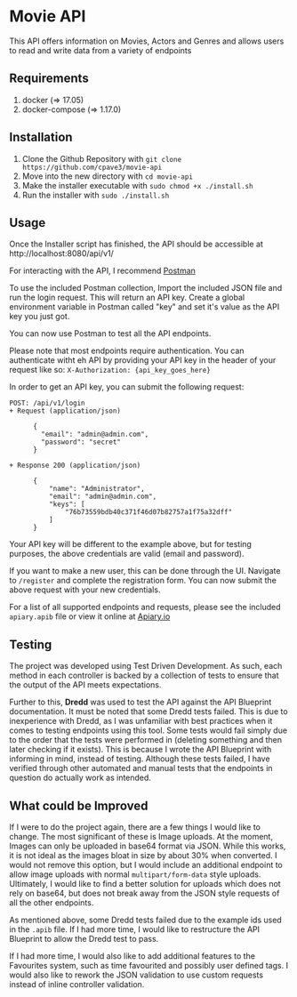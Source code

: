 # Movie API
This API offers information on Movies, Actors and Genres and allows users to read and write data from a variety of endpoints

## Requirements
1. docker (=> 17.05)
2. docker-compose (=> 1.17.0)

## Installation
1. Clone the Github Repository with `git clone https://github.com/cpave3/movie-api`
2. Move into the new directory with `cd movie-api`
3. Make the installer executable with `sudo chmod +x ./install.sh`
4. Run the installer with `sudo ./install.sh`

## Usage
Once the Installer script has finished, the API should be accessible at http://localhost:8080/api/v1/

For interacting with the API, I recommend [Postman](https://www.getpostman.com)

To use the included Postman collection, Import the included JSON file and run the login request. This will return an API key. Create a global environment variable in Postman called "key" and set it's value as the API key you just got.

You can now use Postman to test all the API endpoints.

Please note that most endpoints require authentication. You can authenticate witht eh API by providing your API key in the header of your request like so: `X-Authorization: {api_key_goes_here}`

In order to get an API key, you can submit the following request:

```
POST: /api/v1/login
+ Request (application/json)

      {
        "email": "admin@admin.com",
        "password": "secret"
      }

+ Response 200 (application/json)

      {
          "name": "Administrator",
          "email": "admin@admin.com",
          "keys": [
              "76b73559bdb40c371f46d07b82757a1f75a32dff"
          ]
      }
```

Your API key will be different to the example above, but for testing purposes, the above credentials are valid (email and password).

If you want to make a new user, this can be done through the UI. Navigate to `/register` and complete the registration form. You can now submit the above request with your new credentials.

For a list of all supported endpoints and requests, please see the included `apiary.apib` file or view it online at [Apiary.io](https://movieapi62.docs.apiary.io/#)

## Testing

The project was developed using Test Driven Development. As such, each method in each controller is backed by a collection of tests to ensure that the output of the API meets expectations.

Further to this, **Dredd** was used to test the API against the API Blueprint documentation. It must be noted that some Dredd tests failed. This is due to inexperience with Dredd, as I was unfamiliar with best practices when it comes to testing endpoints using this tool. Some tests would fail simply due to the order that the tests were performed in (deleting something and then later checking if it exists). This is because I wrote the API Blueprint with informing in mind, instead of testing. Although these tests failed, I have verified through other automated and manual tests that the endpoints in question do actually work as intended.


## What could be Improved

If I were to do the project again, there are a few things I would like to change. The most significant of these is Image uploads. At the moment, Images can only be uploaded in base64 format via JSON. While this works, it is not ideal as the images bloat in size by about 30% when converted. I would not remove this option, but I would include an additional endpoint to allow image uploads with normal `multipart/form-data` style uploads. Ultimately, I would like to find a better solution for uploads which does not rely on base64, but does not break away from the JSON style requests of all the other endpoints.

As mentioned above, some Dredd tests failed due to the example ids used in the `.apib` file. If I had more time, I would like to restructure the API Blueprint to allow the Dredd test to pass.

If I had more time, I would also like to add additional features to the Favourites system, such as time favourited and possibly user defined tags. I would also like to rework the JSON validation to use custom requests instead of inline controller validation.
